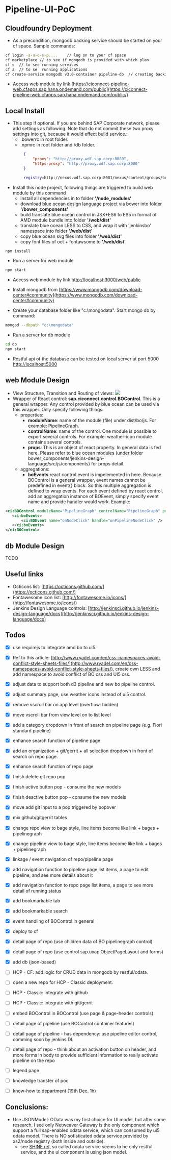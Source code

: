 # Pipeline-UI-PoC

Cloudfoundry Deployment
--------------
* As a precondition, mongodb backing service should be started on your cf space. Sample commands:
```sh
cf login -a-u-o-s-p....    // log on to your cf space
cf marketplace // to see if mongodb is provided with which plan
cf s  // to see running services
cf a  // to se  running applications
cf create-service mongodb v3.0-container pipeline-db  // creating backing service named 'pipeline-db' which is needed in our db module
```

* Access web module by link [https://ciconnect-pipeline-web.cfapps.sap.hana.ondemand.com/public](https://ciconnect-pipeline-web.cfapps.sap.hana.ondemand.com/public/)

Local Install
--------------
* This step if optional. If you are behind SAP Corporate network, please add settings as following. Note that do not commit these two proxy settings into git, because it would effect build service.:
	* .bowerrc in root folder.
	* .npmrc in root folder and /db folder.

``` json
	 	{
	 		"proxy": "http://proxy.wdf.sap.corp:8080",
			"https-proxy": "http://proxy.wdf.sap.corp:8080"
	 	}
```
	
``` sh
		registry=http://nexus.wdf.sap.corp:8081/nexus/content/groups/build.releases.npm/
```

* Install this node project, following things are triggered to build web module by this command
 	* install all dependencies in to folder **'/node_modules'**
	* download blue ocean design language project via bower into folder **'/bower_components'**
	* build translate blue ocean control in JSX+ES6 to ES5 in format of AMD module bundle into folder **'/web/dist'**
	* translate blue ocean LESS to CSS, and wrap it with 'jenkinsbo' namespace into folder **'/web/dist'**
	* copy blue ocean svg files into folder **'/web/dist'**
	* copy font files of oct + fontawsome to **'/web/dist'**
``` sh
npm install
```

* Run a server for web module
``` sh
npm start
```
* Access web module by link [http://localhost:3000/web/public](http://localhost:3000/web/public)

* Install mongodb from [https://www.mongodb.com/download-center#community](https://www.mongodb.com/download-center#community)
* Create your database folder like "c:\mongodata". Start mongo db by command:
``` sh
mongod --dbpath "c:\mongodata"
```

* Run a server for db module
``` sh
cd db
npm start
```
 * Restful api of the database can be tested on local server at port 5000 [http://localhost:5000](http://localhost:5000)

web Module Design
--------------
 * View Structure, Transition and Routing of views:
 ![](./doc/01.view.PNG)
 * Wrapper of React control: **sap.ciconnect.control.BOControl**. This is a general wrapper. Any control provided by blue ocean can be used via this wrapper. Only specify following things:
 	* properties:
 		* **moduleName**: name of the module (file) under dist/bo/js. For example: PipelineGraph.
 		* **controlName**: name of the control. One module is possible to export several controls. For example: weather-icon module contains several controls.
 		* **props**: This is an object of react property. In general data is fed here. Please refer to blue ocean modules (under folder bower_components/jenkins-design-language/src/js/components) for props detail.
 	* aggregations:
 		* **boEvents**:react control event is impelemented in here. Because BOControl is a general wrapper, event names cannot be predefined in event{} block. So this multiple aggregation is defined to wrap events. For each event defined by react control, add an aggregation instance of BOEvent, simply specify event name and provide handler would work.
 	Example:
 ``` xml
<ci:BOControl moduleName="PipelineGraph" controlName="PipelineGraph" props="{pipeline>abstract}">
	<ci:boEvents>
		<ci:BOEvent name="onNodeClick" handle="onPipelineNodeClick" />
	</ci:boEvents>
</ci:BOControl>
```	

db Module Design
--------------
TODO

Useful links
--------------
* Octicons list: [https://octicons.github.com/](https://octicons.github.com/)
* Fontawesome icon list: [http://fontawesome.io/icons/](http://fontawesome.io/icons/)
* Jenkins Design Language controls: [http://jenkinsci.github.io/jenkins-design-language/docs](http://jenkinsci.github.io/jenkins-design-language/docs)

Todos
--------------
- [x] use requirejs to integrate amd bo to ui5.
- [x] Ref to this article: [http://www.ryadel.com/en/css-namespaces-avoid-conflict-style-sheets-files/](http://www.ryadel.com/en/css-namespaces-avoid-conflict-style-sheets-files/), create own LESS and add namespace to avoid conflict of BO css and UI5 css.
- [x] adjust data to support both d3 pipeline and new bo pipeline control.
- [x] adjust summary page, use weather icons instead of ui5 control.
- [x] remove vscroll bar on app level (overflow: hidden)
- [x] move vscroll bar from view level on to list level
- [x] add a category dropdown in front of search on pipeline page (e.g. Fiori standard pipeline)
- [x] enhance search function of pipeline page
- [x] add an organization + git/gerrit + all selection dropdown in front of search on repo page.
- [x] enhance search function of repo page
- [x] finish delete git repo pop
- [x] finish active button pop - consume the new models
- [x] finish deactive button pop - consume the new models
- [x] move add git input to a pop triggered by popover
- [x] mix github/gitgerrit tables
- [x] change repo view to bage style, line items become like link + bages + pipelinegraph
- [x] change pipeline view to bage style, line items become like link + bages + pipelinegraph
- [x] linkage / event navigation of repo/pipeline page
- [x] add navigation function to pipeline page list items, a page to edit pipeline, and see more details about it
- [x] add navigation function to repo page list items, a page to see more detail of running status
- [x] add bookmarkable tab
- [x] add bookmarkable search
- [x] event handling of BOControl in general
- [x] deploy to cf
- [x] detail page of repo (use children data of BO pipelinegraph control)
- [x] detail page of repo (use control sap.uxap.ObjectPageLayout and forms)
- [x] add db (json-based)

- [ ] HCP - CF: add logic for CRUD data in mongodb by restful/odata.

- [ ] open a new repo for HCP - Classic deployment.
- [ ] HCP - Classic: integrate with github
- [ ] HCP - Classic: integrate with git/gerrit

- [ ] embed BOControl in BOControl (use page & page-header controls)
- [ ] detail page of pipeline (use BOControl container features)
- [ ] detail page of pipeline - has dependency: use pipeline editor control, comming soon by jenkins DL
- [ ] detail page of repo -  think about an activation button on header, and more forms in body to provide sufficient information to really activate pipeline on the repo
- [ ] legend page

- [ ] knowledge transfer of poc 
- [ ] know-how to department (19th Dec.  1h)

Conclusions:
--------------
* Use JSONModel: OData was my first choice for UI model, but after some research, I see only Netweaver Gateway is the only component which support a full sap-enabled odata service, which can consumed by ui5 odata model. There is NO sofisticated odata service provided by xs2/node registry (both inside and outside). 
	* see [SHINE ref](https://github.wdf.sap.corp/refapps/shine), so called odata service seems to be only restful service, and the ui component is using json model.
